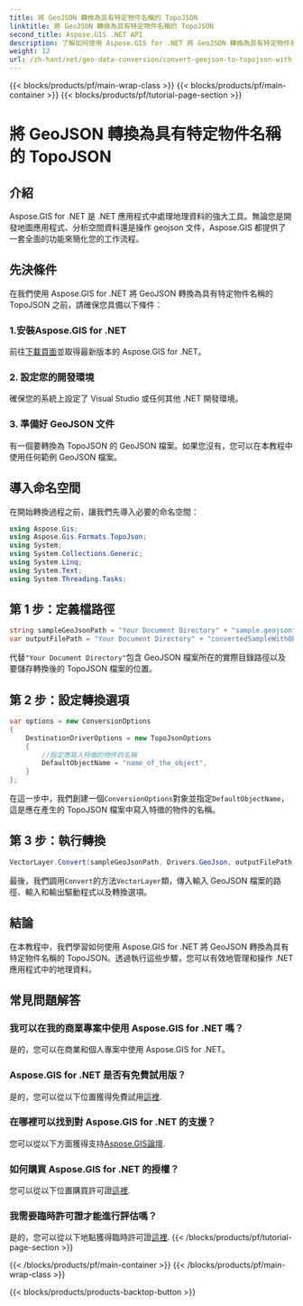 ```yaml
---
title: 將 GeoJSON 轉換為具有特定物件名稱的 TopoJSON
linktitle: 將 GeoJSON 轉換為具有特定物件名稱的 TopoJSON
second_title: Aspose.GIS .NET API
description: 了解如何使用 Aspose.GIS for .NET 將 GeoJSON 轉換為具有特定物件名稱的 TopoJSON。本教程提供了高效地理資料操作的逐步指南。
weight: 12
url: /zh-hant/net/geo-data-conversion/convert-geojson-to-topojson-with-specific-object-name/
---
```


{{< blocks/products/pf/main-wrap-class >}}
{{< blocks/products/pf/main-container >}}
{{< blocks/products/pf/tutorial-page-section >}}

# 將 GeoJSON 轉換為具有特定物件名稱的 TopoJSON

## 介紹
Aspose.GIS for .NET 是 .NET 應用程式中處理地理資料的強大工具。無論您是開發地圖應用程式、分析空間資料還是操作 geojson 文件，Aspose.GIS 都提供了一套全面的功能來簡化您的工作流程。
## 先決條件
在我們使用 Aspose.GIS for .NET 將 GeoJSON 轉換為具有特定物件名稱的 TopoJSON 之前，請確保您具備以下條件：
### 1.安裝Aspose.GIS for .NET
前往[下載頁面](https://releases.aspose.com/gis/net/)並取得最新版本的 Aspose.GIS for .NET。
### 2. 設定您的開發環境
確保您的系統上設定了 Visual Studio 或任何其他 .NET 開發環境。
### 3. 準備好 GeoJSON 文件
有一個要轉換為 TopoJSON 的 GeoJSON 檔案。如果您沒有，您可以在本教程中使用任何範例 GeoJSON 檔案。

## 導入命名空間
在開始轉換過程之前，讓我們先導入必要的命名空間：
```csharp
using Aspose.Gis;
using Aspose.Gis.Formats.TopoJson;
using System;
using System.Collections.Generic;
using System.Linq;
using System.Text;
using System.Threading.Tasks;
```

## 第 1 步：定義檔路徑
```csharp
string sampleGeoJsonPath = "Your Document Directory" + "sample.geojson";
var outputFilePath = "Your Document Directory" + "convertedSampleWithObjectName_out.topojson";
```
代替`"Your Document Directory"`包含 GeoJSON 檔案所在的實際目錄路徑以及要儲存轉換後的 TopoJSON 檔案的位置。
## 第 2 步：設定轉換選項
```csharp
var options = new ConversionOptions
{
    DestinationDriverOptions = new TopoJsonOptions
    {
        //指定應寫入特徵的物件的名稱
        DefaultObjectName = "name_of_the_object",
    }
};
```
在這一步中，我們創建一個`ConversionOptions`對象並指定`DefaultObjectName`，這是應在產生的 TopoJSON 檔案中寫入特徵的物件的名稱。
## 第 3 步：執行轉換
```csharp
VectorLayer.Convert(sampleGeoJsonPath, Drivers.GeoJson, outputFilePath, Drivers.TopoJson, options);
```
最後，我們調用`Convert`的方法`VectorLayer`類，傳入輸入 GeoJSON 檔案的路徑、輸入和輸出驅動程式以及轉換選項。

## 結論
在本教程中，我們學習如何使用 Aspose.GIS for .NET 將 GeoJSON 轉換為具有特定物件名稱的 TopoJSON。透過執行這些步驟，您可以有效地管理和操作 .NET 應用程式中的地理資料。
## 常見問題解答
### 我可以在我的商業專案中使用 Aspose.GIS for .NET 嗎？
是的，您可以在商業和個人專案中使用 Aspose.GIS for .NET。
### Aspose.GIS for .NET 是否有免費試用版？
是的，您可以從以下位置獲得免費試用[這裡](https://releases.aspose.com/).
### 在哪裡可以找到對 Aspose.GIS for .NET 的支援？
您可以從以下方面獲得支持[Aspose.GIS論壇](https://forum.aspose.com/c/gis/33).
### 如何購買 Aspose.GIS for .NET 的授權？
您可以從以下位置購買許可證[這裡](https://purchase.aspose.com/buy).
### 我需要臨時許可證才能進行評估嗎？
是的，您可以從以下地點獲得臨時許可證[這裡](https://purchase.aspose.com/temporary-license/).
{{< /blocks/products/pf/tutorial-page-section >}}

{{< /blocks/products/pf/main-container >}}
{{< /blocks/products/pf/main-wrap-class >}}

{{< blocks/products/products-backtop-button >}}
